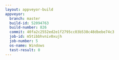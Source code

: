 ```yaml
---
layout: appveyor-build
appveyor:
  branch: master
  build-id: 52094763
  build-number: 826
  commit: 40fa2c2552ed2e1f2795cc03b538c48dbebe74c3
  job-id: m5tibbhvniv0xujh
  job-number: 5
  os-name: Windows
  test-result: 0
---
```

